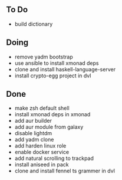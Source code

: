 ## To Do

- build dictionary

## Doing

- remove yadm bootstrap
- use ansible to install xmonad deps
- clone and install haskell-language-server
- install crypto-egg project in dvl

## Done

- make zsh default shell
- install xmonad deps in xmonad
- add aur builder
- add aur module from galaxy
- disable lightdm
- add yadm clone
- add harden linux role
- enable docker service
- add natural scrolling to trackpad
- install aniseed in pack
- clone  and install fennel ts grammer in dvl
